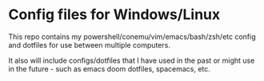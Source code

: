 # Config files for Windows/Linux

This repo contains my powershell/conemu/vim/emacs/bash/zsh/etc config and dotfiles for use
between multiple computers.

It also will include configs/dotfiles that I have used in the past or might
use in the future - such as emacs doom dotfiles, spacemacs, etc.
